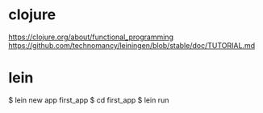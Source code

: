 # clojure
https://clojure.org/about/functional_programming
https://github.com/technomancy/leiningen/blob/stable/doc/TUTORIAL.md

# lein
$ lein new app first_app
$ cd first_app
$ lein run


